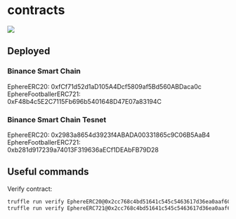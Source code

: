 # contracts

![](https://github.com/ephere-io/contracts/actions/workflows/node.js.yml/badge.svg)

## Deployed

### Binance Smart Chain

EphereERC20: 0xfCf71d52d1aD105A4Dcf5809af5Bd560ABDaca0c
EphereFootballerERC721: 0xF48b4c5E2C7115Fb696b5401648D47E07a83194C

### Binance Smart Chain Tesnet

EphereERC20: 0x2983a8654d3923f4ABADA00331865c9C06B5AaB4
EphereFootballerERC721: 0xb281d917239a74013F319636aECf1DEAbFB79D28

## Useful commands

Verify contract:

```bash
truffle run verify EphereERC20@0x2cc768c4bd51641c545c5463617d36ea0aaf6053 --network smartchain
truffle run verify EphereERC721@0x2cc768c4bd51641c545c5463617d36ea0aaf6053 --network smartchain
```
